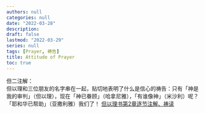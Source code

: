 ```yaml
---
authors: null
categories: null
date: "2022-03-28"
description: 
draft: false
lastmod: "2022-03-29"
series: null
tags: [Prayer, 祷告]
title: Attitude of Prayer
toc: true
---
```


<!--more-->

但二注解：  
但以理和三位朋友的名字串在一起，贴切地表明了什么是信心的祷告：只有「神是我的审判」（但以理），现在「神已眷顾」（哈拿尼雅），「有谁像神」（米沙利）呢？「耶和华已帮助」（亚撒利雅）我们了！
<a href = "https://cmcbiblereading.com/2016/09/12/%e4%bd%86%e4%bb%a5%e7%90%86%e4%b9%a6%e7%ac%ac2%e7%ab%a0%e9%80%90%e8%8a%82%e6%b3%a8%e8%a7%a3%e3%80%81%e7%a5%b7%e8%af%bb/">但以理书第2章逐节注解、祷读</a>